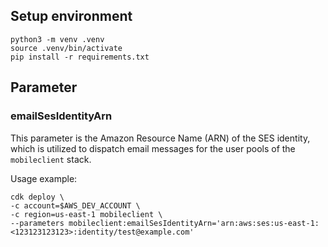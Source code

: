 ## Setup environment

```
python3 -m venv .venv
source .venv/bin/activate
pip install -r requirements.txt
```

## Parameter

### emailSesIdentityArn

This parameter is the Amazon Resource Name (ARN) of the SES identity, which is utilized to dispatch email messages for the user pools of the `mobileclient` stack.

Usage example:

```
cdk deploy \
-c account=$AWS_DEV_ACCOUNT \
-c region=us-east-1 mobileclient \
--parameters mobileclient:emailSesIdentityArn='arn:aws:ses:us-east-1:<123123123123>:identity/test@example.com'
```
